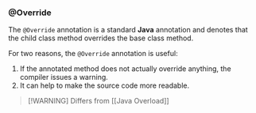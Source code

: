 ### @Override
The `@Override` annotation is a standard **Java** annotation and denotes that the child class method overrides the base class method.

For two reasons, the `@Override` annotation is useful:
1. If the annotated method does not actually override anything, the compiler issues a warning.
2. It can help to make the source code more readable.


> [!WARNING] Differs from [[Java Overload]]

